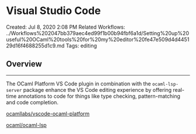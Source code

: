 # Visual Studio Code

Created: Jul 8, 2020 2:08 PM
Related Workflows: ../Workflows%202047bb379aec4ed99f1b00b94fbf6a1d/Setting%20up%20useful%20OCaml%20tools%20for%20my%20editor%20fe47e509d4d445129d16f4688255d1c9.md
Tags: editing

## Overview

---

The OCaml Platform VS Code plugin in combination with the `ocaml-lsp-server` package enhance the VS Code editing experience by offering real-time annotations to code for things like type checking, pattern-matching and code completion. 

[ocamllabs/vscode-ocaml-platform](https://github.com/ocamllabs/vscode-ocaml-platform)

[ocaml/ocaml-lsp](https://github.com/ocaml/ocaml-lsp)